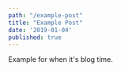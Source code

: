 ```yaml
---
path: "/example-post"
title: "Example Post"
date: '2019-01-04'
published: true
---
```

Example for when it's blog time.
